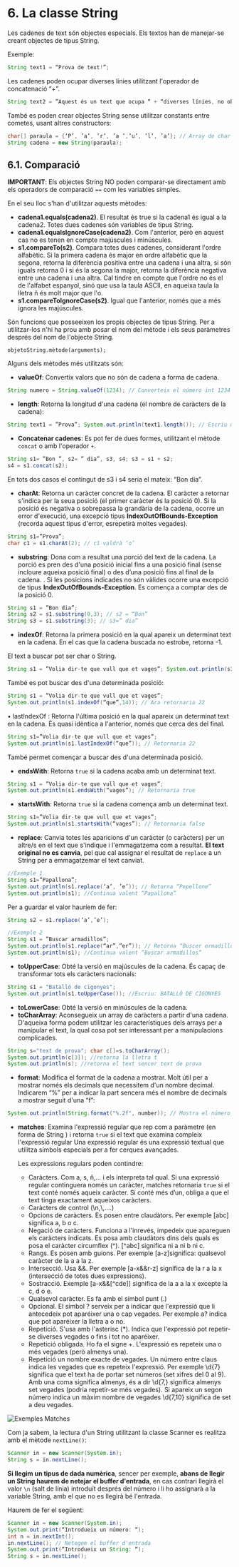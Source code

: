 # 6. La classe String

Les cadenes de text són objectes especials. Els textos han de manejar-se creant objectes de tipus String.

Exemple:

```java
String text1 = “Prova de text!”;
```

Les cadenes poden ocupar diverses línies utilitzant l'operador de concatenació “+”.

```java
String text2 = ”Aquest és un text que ocupa “ + “diverses línies, no obstant això es pot “ + “perfectament encadenar”;
```

També es poden crear objectes String sense utilitzar constants entre cometes, usant altres constructors:

```java
char[] paraula = {‘P’, ’a’, ’r’, ’a ’,’u’, ’l’, ’a’}; // Array de char
String cadena = new String(paraula);
```

## 6.1. Comparació

**IMPORTANT**: Els objectes String NO poden comparar-se directament amb els operadors de comparació `==` com les variables simples.

En el seu lloc s'han d'utilitzar aquests mètodes:

- **cadena1.equals(cadena2)**. El resultat és true si la cadena1 és igual a la cadena2. Totes dues cadenes són variables de tipus String.
- **cadena1.equalsIgnoreCase(cadena2)**. Com l'anterior, però en aquest cas no es tenen en compte majúscules i minúscules.
- **s1.compareTo(s2)**. Compara totes dues cadenes, considerant l'ordre alfabètic. Si la primera cadena és major en ordre alfabètic que la segona, retorna la diferència positiva entre una cadena i una altra, si són iguals retorna 0 i si és la segona la major, retorna la diferència negativa entre una cadena i una altra. Cal tindre en compte que l'ordre no és el de l'alfabet espanyol, sinó que usa la taula ASCII, en aqueixa taula la lletra ñ és molt major que l'o.
- **s1.compareToIgnoreCase(s2)**. Igual que l'anterior, només que a més ignora les majúscules.

Són funcions que posseeixen los propis objectes de tipus String. Per a utilitzar-los n'hi ha prou amb posar el nom del mètode i els seus paràmetres després del nom de l'objecte String.

`objetoString.mètode(arguments);`

Alguns dels mètodes més utilitzats són:

- **valueOf**: Convertix valors que no són de cadena a forma de cadena.

```java
String numero = String.valueOf(1234); // Converteix el número int 1234 en l’String “1234”
```

- **length**: Retorna la longitud d'una cadena (el nombre de caràcters de la cadena):

```java
String text1 = ”Prova”; System.out.println(text1.length()); // Escriu un 5
```

- **Concatenar cadenes**: Es pot fer de dues formes, utilitzant el mètode `concat` o amb l'operador
`+`.

```java
String s1= ”Bon ”, s2= ” dia”, s3, s4; s3 = s1 + s2;
s4 = s1.concat(s2);
```

En tots dos casos el contingut de s3 i s4 seria el mateix: “Bon dia”.

- **charAt**: Retorna un caràcter concret de la cadena. El caràcter a retornar s'indica per la seua posició (el primer caràcter és la posició 0). Si la posició és negativa o sobrepassa la grandària de la cadena, ocorre un error d'execució, una excepció tipus **IndexOutOfBounds-Exception** (recorda aquest tipus d'error, esrepetirà moltes vegades).

```java
String s1=”Prova”;
char c1 = s1.charAt(2); // c1 valdrà ‘o’
```

- **substring**: Dona com a resultat una porció del text de la cadena. La porció es pren des d'una posició inicial fins a una posició final (sense incloure aqueixa posició final) o des d’una posició fins al final de la cadena. . Si les posicions indicades no són vàlides ocorre una excepció de tipus **IndexOutOfBounds-Exception**. Es comença a comptar des de la posició 0.

```java
String s1 = ”Bon dia”;
String s2 = s1.substring(0,3); // s2 = “Bon”
String s3 = s1.substring(3); // s3=” dia”
```

- **indexOf**: Retorna la primera posició en la qual apareix un determinat text en la cadena. En el cas que la cadena buscada no estrobe, retorna -1.

El text a buscar pot ser char o String.

```java
String s1 = ”Volia dir-te que vull que et vages”; System.out.println(s1.indexOf(“que”)); // Retorna 13
```

També es pot buscar des d'una determinada posició:

```java
String s1 = ”Volia dir-te que vull que et vages”;
System.out.println(s1.indexOf(“que”,14)); // Ara retornaria 22
```

• lastIndexOf : Retorna l'última posició en la qual apareix un determinat text en la cadena. És quasi idèntica a l'anterior, només que cerca des del final.

```java
String s1=”Volia dir-te que vull que et vages”;
System.out.println(s1.lastIndexOf(“que”)); // Retornaria 22
```

També permet començar a buscar des d'una determinada posició.

- **endsWith**: Retorna `true` si la cadena acaba amb un determinat text.

```java
String s1 = ”Volia dir-te que vull que et vages”;
System.out.println(s1.endsWith(“vages”); // Retornaria true
```

- **startsWith**: Retorna `true` si la cadena comença amb un determinat text.

```java
String s1=”Volia dir-te que vull que et vages”;
System.out.println(s1.startsWith(“vages”); // Retornaria false
```

- **replace**: Canvia totes les aparicions d'un caràcter (o caràcters) per un altre/s en el text que s'indique i l'emmagatzema com a resultat. **El text original no es canvia**, pel que cal assignar el resultat de `replace` a un String per a emmagatzemar el text canviat.

```java
//Exemple 1
String s1=”Papallona”;
System.out.println(s1.replace(‘a’, ’e’)); // Retorna “Pepellone”
System.out.println(s1); //Continua valent “Papallona”
```

Per a guardar el valor hauríem de fer:

```java
String s2 = s1.replace(‘a’,’e’);
```

```java
//Exemple 2
String s1 = ”Buscar armadillos”;
System.out.println(s1.replace(“ar”,”er”)); // Retorna “Buscer ermadillos”
System.out.println(s1); //Continua valent “Buscar armadillos”
```

- **toUpperCase**: Obté la versió en majúscules de la cadena. És capaç de transformar tots els caràcters nacionals:

```java
String s1 = "Batalló de cigonyes";
System.out.println(s1.toUpperCase()); //Escriu: BATALLÓ DE CIGONYES
```

- **toLowerCase**: Obté la versió en minúscules de la cadena.
- **toCharArray**: Aconsegueix un array de caràcters a partir d'una cadena. D'aqueixa forma podem utilitzar les característiques dels arrays per a manipular el text, la qual cosa pot ser interessant per a manipulacions complicades.

```java
String s="text de prova"; char c[]=s.toCharArray();
System.out.println(c[3]); //retorna la lletra t
System.out.println(s); //retorna el text sencer text de prova
```

- **format**: Modifica el format de la cadena a mostrar. Molt útil per a mostrar només els decimals que necessitem d'un nombre decimal. Indicarem “%” per a indicar la part sencera més el nombre de decimals a mostrar seguit d'una “f”:

```java
System.out.println(String.format("%.2f", number)); // Mostra el número amb dos decimals.
```

- **matches**: Examina l'expressió regular que rep com a paràmetre (en forma de String ) i retorna `true` si el text que examina compleix l'expressió regular Una expressió regular és una expressió textual que utilitza símbols especials per a fer cerques avançades. 
  
  Les expressions regulars poden contindre:
  - Caràcters. Com a, s, ñ,… i els interpreta tal qual. Si una expressió regular continguera només un caràcter, matches retornaria `true` si el text conté només aqueix caràcter. Si conté més d’un, obliga a que el text tinga exactament aqueixos caràcters.
  - Caràcters de control (\n,\\,….)
  - Opcions de caràcters. Es posen entre claudàtors. Per exemple [abc] significa a, b o c.
  - Negació de caràcters. Funciona a l'inrevés, impedeix que apareguen els caràcters indicats. Es posa amb claudàtors dins dels quals es posa el caràcter circumflex (^). [^abc] significa ni a ni b ni c.
  - Rangs. Es posen amb guions. Per exemple [a-z]significa: qualsevol caràcter de la a a la z.
  - Intersecció. Usa &&. Per exemple [a-x&&r-z] significa de la r a la x (intersecció de totes dues expressions).
  - Sostracció. Exemple [a-x&&[^cde]] significa de la a a la x excepte la c, d o e.
  - Qualsevol caràcter. Es fa amb el símbol punt (.)
  - Opcional. El símbol ? serveix per a indicar que l'expressió que li antecedeix pot aparéixer una o cap vegades. Per exemple a? indica que pot aparéixer la lletra a o no.
  - Repetició. S'usa amb l'asterisc (*). Indica que l'expressió pot repetir-se diverses vegades o fins i tot no aparéixer.
  - Repetició obligada. Ho fa el signe +. L'expressió es repeteix una o més vegades (però almenys una).
  - Repetició un nombre exacte de vegades. Un número entre claus indica les vegades que es repeteix l'expressió. Per exemple \d{7} significa que el text ha de portar set números (set xifres del 0 al 9). Amb una coma significa almenys, és a dir \d{7,} significa almenys set vegades (podria repetir-se més vegades). Si apareix un segon número indica un màxim nombre de vegades \d{7,10} significa de set a deu vegades.

![Exemples Matches](../UD5/img/Matches.jpg)

Com ja sabem, la lectura d'un String utilitzant la classe Scanner es realitza amb el mètode `nextLine()`:

```java
Scanner in = new Scanner(System.in);
String s = in.nextLine();
```

**Si llegim un tipus de dada numèrica**, sencer per exemple, **abans de llegir un String haurem de netejar el buffer d'entrada**, en cas contrari llegirà el valor `\n` (salt de línia) introduït després del número i li ho assignarà a la variable String, amb el que no es llegirà bé l'entrada.

Haurem de fer el següent:

```java
Scanner in = new Scanner(System.in);
System.out.print(“Introdueix un número: “);
int n = in.nextInt();
in.nextLine(); // Netegem el buffer d'entrada
System.out.print(“Introdueix un String: “);
String s = in.nextLine();
```